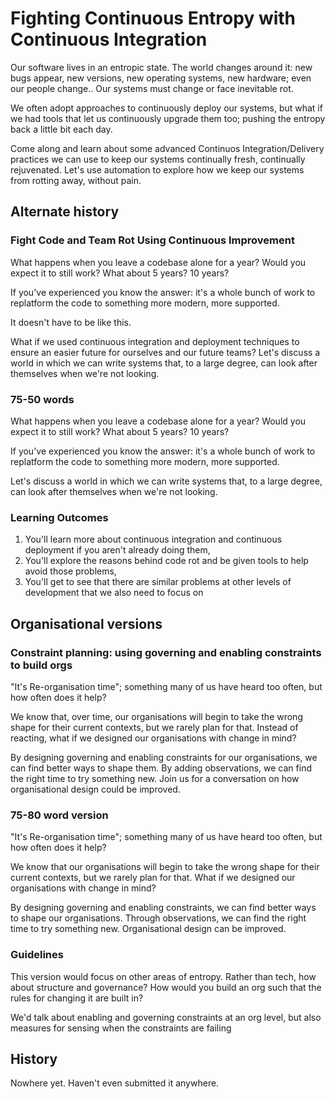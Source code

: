 # Fighting Continuous Entropy with Continuous Integration

Our software lives in an entropic state. The world changes around it: new bugs appear, new versions, new operating systems, new hardware; even our people change.. Our systems must change or face inevitable rot.

We often adopt approaches to continuously deploy our systems, but what if we had tools that let us continuously upgrade them too; pushing the entropy back a little bit each day.

Come along and learn about some advanced Continuos Integration/Delivery practices we can use to keep our systems continually fresh, continually rejuvenated. Let's use automation to explore how we keep our systems from rotting away, without pain.

## Alternate history

### Fight Code and Team Rot Using Continuous Improvement

What happens when you leave a codebase alone for a year? Would you expect it to still work? What about 5 years? 10 years?

If you've experienced you know the answer: it's a whole bunch of work to replatform the code to something more modern, more supported.

It doesn't have to be like this.

What if we used continuous integration and deployment techniques to ensure an easier future for ourselves and our future teams? Let's discuss a world in which we can write systems that, to a large degree, can look after themselves when we're not looking.

### 75-50 words

What happens when you leave a codebase alone for a year? Would you expect it to still work? What about 5 years? 10 years?

If you've experienced you know the answer: it's a whole bunch of work to replatform the code to something more modern, more supported.

Let's discuss a world in which we can write systems that, to a large degree, can look after themselves when we're not looking.

### Learning Outcomes

1. You'll learn more about continuous integration and continuous deployment if you aren't already doing them,
2. You'll explore the reasons behind code rot and be given tools to help avoid those problems,
3. You'll get to see that there are similar problems at other levels of development that we also need to focus on

## Organisational versions

### Constraint planning: using governing and enabling constraints to build orgs

"It's Re-organisation time"; something many of us have heard too often, but how often does it help?

We know that, over time, our organisations will begin to take the wrong shape for their current contexts, but we rarely plan for that. Instead of reacting, what if we designed our organisations with change in mind?

By designing governing and enabling constraints for our organisations, we can find better ways to shape them. By adding observations, we can find the right time to try something new. Join us for a conversation on how organisational design could be improved.

### 75-80 word version

"It's Re-organisation time"; something many of us have heard too often, but how often does it help?

We know that our organisations will begin to take the wrong shape for their current contexts, but we rarely plan for that. What if we designed our organisations with change in mind?

By designing governing and enabling constraints, we can find better ways to shape our organisations. Through observations, we can find the right time to try something new. Organisational design can be improved.


### Guidelines

This version would focus on other areas of entropy. Rather than tech, how about structure and governance? How would you build an org such that the rules for changing it are built in?

We'd talk about enabling and governing constraints at an org level, but also measures for sensing when the constraints are failing

## History

Nowhere yet. Haven't even submitted it anywhere.
